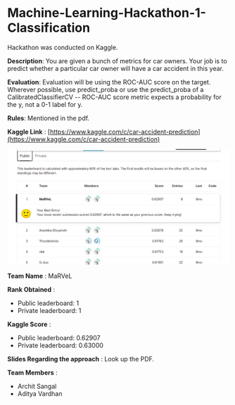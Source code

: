 # Machine-Learning-Hackathon-1-Classification

Hackathon was conducted on Kaggle.

**Description**: You are given a bunch of metrics for car owners. Your job is to predict whether a particular car owner will have a car accident in this year.

**Evaluation**: Evaluation will be using the ROC-AUC score on the target. Wherever possible, use predict_proba or use the predict_proba of a CalibratedClassifierCV -- ROC-AUC score metric expects a probability for the y, not a 0-1 label for y.

**Rules**: Mentioned in the pdf.

**Kaggle Link** : [https://www.kaggle.com/c/car-accident-prediction](https://www.kaggle.com/c/car-accident-prediction)

![Leader Board](https://github.com/architsangal/Machine-Learning-Hackathon-1-Classification/blob/main/Leadboard%20Screenshots.jpg)

**Team Name** : MaRVeL

**Rank Obtained** :
- Public leaderboard: 1
- Private leaderboard: 1

**Kaggle Score** :
- Public leaderboard: 0.62907
- Private leaderboard: 0.63000

**Slides Regarding the approach** : Look up the PDF.

**Team Members** :
- Archit Sangal
- Aditya Vardhan
